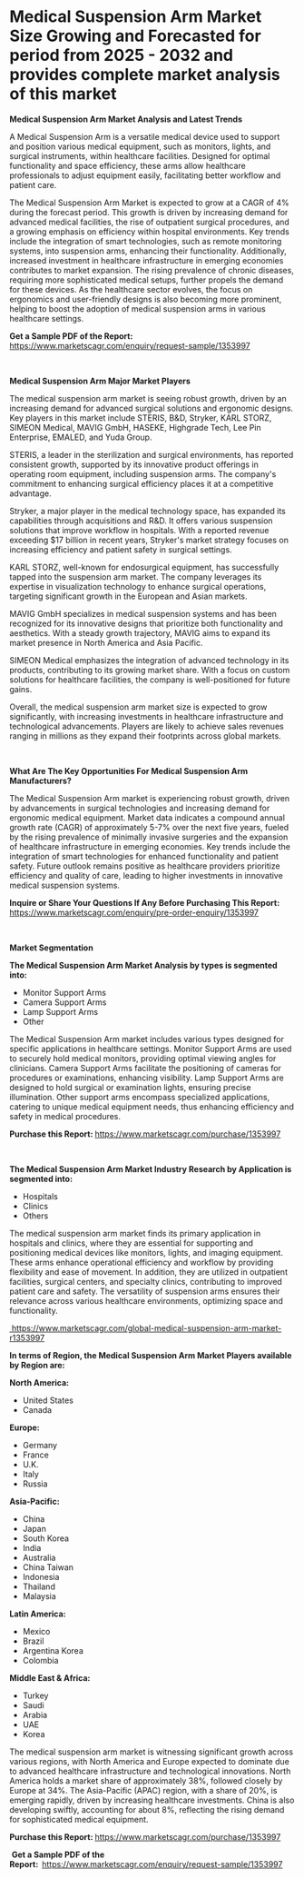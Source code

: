 <p><h1>Medical Suspension Arm Market Size Growing and Forecasted for period from 2025 - 2032 and provides complete market analysis of this market</h1></p><p><strong>Medical Suspension Arm Market Analysis and Latest Trends</strong></p>
<p><p>A Medical Suspension Arm is a versatile medical device used to support and position various medical equipment, such as monitors, lights, and surgical instruments, within healthcare facilities. Designed for optimal functionality and space efficiency, these arms allow healthcare professionals to adjust equipment easily, facilitating better workflow and patient care.</p><p>The Medical Suspension Arm Market is expected to grow at a CAGR of 4% during the forecast period. This growth is driven by increasing demand for advanced medical facilities, the rise of outpatient surgical procedures, and a growing emphasis on efficiency within hospital environments. Key trends include the integration of smart technologies, such as remote monitoring systems, into suspension arms, enhancing their functionality. Additionally, increased investment in healthcare infrastructure in emerging economies contributes to market expansion. The rising prevalence of chronic diseases, requiring more sophisticated medical setups, further propels the demand for these devices. As the healthcare sector evolves, the focus on ergonomics and user-friendly designs is also becoming more prominent, helping to boost the adoption of medical suspension arms in various healthcare settings.</p></p>
<p><strong>Get a Sample PDF of the Report:&nbsp;</strong> <a href="https://www.marketscagr.com/enquiry/request-sample/1353997?utm_campaign=3138&utm_medium=2&utm_source=Github&utm_content=ia&utm_term=12042025&utm_id=medical-suspension-arm">https://www.marketscagr.com/enquiry/request-sample/1353997</a></p>
<p>&nbsp;</p>
<p><strong>Medical Suspension Arm Major Market Players</strong></p>
<p><p>The medical suspension arm market is seeing robust growth, driven by an increasing demand for advanced surgical solutions and ergonomic designs. Key players in this market include STERIS, B&D, Stryker, KARL STORZ, SIMEON Medical, MAVIG GmbH, HASEKE, Highgrade Tech, Lee Pin Enterprise, EMALED, and Yuda Group.</p><p>STERIS, a leader in the sterilization and surgical environments, has reported consistent growth, supported by its innovative product offerings in operating room equipment, including suspension arms. The company's commitment to enhancing surgical efficiency places it at a competitive advantage.</p><p>Stryker, a major player in the medical technology space, has expanded its capabilities through acquisitions and R&D. It offers various suspension solutions that improve workflow in hospitals. With a reported revenue exceeding $17 billion in recent years, Stryker's market strategy focuses on increasing efficiency and patient safety in surgical settings.</p><p>KARL STORZ, well-known for endosurgical equipment, has successfully tapped into the suspension arm market. The company leverages its expertise in visualization technology to enhance surgical operations, targeting significant growth in the European and Asian markets.</p><p>MAVIG GmbH specializes in medical suspension systems and has been recognized for its innovative designs that prioritize both functionality and aesthetics. With a steady growth trajectory, MAVIG aims to expand its market presence in North America and Asia Pacific.</p><p>SIMEON Medical emphasizes the integration of advanced technology in its products, contributing to its growing market share. With a focus on custom solutions for healthcare facilities, the company is well-positioned for future gains.</p><p>Overall, the medical suspension arm market size is expected to grow significantly, with increasing investments in healthcare infrastructure and technological advancements. Players are likely to achieve sales revenues ranging in millions as they expand their footprints across global markets.</p></p>
<p>&nbsp;</p>
<p><strong>What Are The Key Opportunities For Medical Suspension Arm Manufacturers?</strong></p>
<p><p>The Medical Suspension Arm market is experiencing robust growth, driven by advancements in surgical technologies and increasing demand for ergonomic medical equipment. Market data indicates a compound annual growth rate (CAGR) of approximately 5-7% over the next five years, fueled by the rising prevalence of minimally invasive surgeries and the expansion of healthcare infrastructure in emerging economies. Key trends include the integration of smart technologies for enhanced functionality and patient safety. Future outlook remains positive as healthcare providers prioritize efficiency and quality of care, leading to higher investments in innovative medical suspension systems.</p></p>
<p><strong>Inquire or Share Your Questions If Any Before Purchasing This Report:</strong> <a href="https://www.marketscagr.com/enquiry/pre-order-enquiry/1353997?utm_campaign=3138&utm_medium=2&utm_source=Github&utm_content=ia&utm_term=12042025&utm_id=medical-suspension-arm">https://www.marketscagr.com/enquiry/pre-order-enquiry/1353997</a></p>
<p>&nbsp;</p>
<p><strong>Market Segmentation</strong></p>
<p><strong>The Medical Suspension Arm Market Analysis by types is segmented into:</strong></p>
<p><ul><li>Monitor Support Arms</li><li>Camera Support Arms</li><li>Lamp Support Arms</li><li>Other</li></ul></p>
<p><p>The Medical Suspension Arm market includes various types designed for specific applications in healthcare settings. Monitor Support Arms are used to securely hold medical monitors, providing optimal viewing angles for clinicians. Camera Support Arms facilitate the positioning of cameras for procedures or examinations, enhancing visibility. Lamp Support Arms are designed to hold surgical or examination lights, ensuring precise illumination. Other support arms encompass specialized applications, catering to unique medical equipment needs, thus enhancing efficiency and safety in medical procedures.</p></p>
<p><strong>Purchase this Report:&nbsp;</strong><a href="https://www.marketscagr.com/purchase/1353997?utm_campaign=3138&utm_medium=2&utm_source=Github&utm_content=ia&utm_term=12042025&utm_id=medical-suspension-arm">https://www.marketscagr.com/purchase/1353997</a></p>
<p>&nbsp;</p>
<p><strong>The Medical Suspension Arm Market Industry Research by Application is segmented into:</strong></p>
<p><ul><li>Hospitals</li><li>Clinics</li><li>Others</li></ul></p>
<p><p>The medical suspension arm market finds its primary application in hospitals and clinics, where they are essential for supporting and positioning medical devices like monitors, lights, and imaging equipment. These arms enhance operational efficiency and workflow by providing flexibility and ease of movement. In addition, they are utilized in outpatient facilities, surgical centers, and specialty clinics, contributing to improved patient care and safety. The versatility of suspension arms ensures their relevance across various healthcare environments, optimizing space and functionality.</p></p>
<p><a href="https://www.marketscagr.com/global-medical-suspension-arm-market-r1353997?utm_campaign=3138&utm_medium=2&utm_source=Github&utm_content=ia&utm_term=12042025&utm_id=medical-suspension-arm">&nbsp;https://www.marketscagr.com/global-medical-suspension-arm-market-r1353997</a></p>
<p><strong>In terms of Region, the Medical Suspension Arm Market Players available by Region are:</strong></p>
<p>
    <p> <strong> North America: </strong>
        <ul>
            <li>United States</li>
            <li>Canada</li>
        </ul>
        </p> 
    <p> <strong> Europe: </strong>
        <ul>
            <li>Germany</li>
            <li>France</li>
            <li>U.K.</li>
            <li>Italy</li>
            <li>Russia</li>
        </ul>
        </p> 
    <p> <strong> Asia-Pacific: </strong>
        <ul>
            <li>China</li>
            <li>Japan</li>
            <li>South Korea</li>
            <li>India</li>
            <li>Australia</li>
            <li>China Taiwan</li>
            <li>Indonesia</li>
            <li>Thailand</li>
            <li>Malaysia</li>
        </ul>
        </p> 
    <p> <strong> Latin America: </strong>
        <ul>
            <li>Mexico</li>
            <li>Brazil</li>
            <li>Argentina Korea</li>
            <li>Colombia</li>
        </ul>
        </p> 
    <p> <strong> Middle East & Africa: </strong>
        <ul>
            <li>Turkey</li>
            <li>Saudi</li>
            <li>Arabia</li>
            <li>UAE</li>
            <li>Korea</li>
        </ul>
    </p>
    </p>
<p><p>The medical suspension arm market is witnessing significant growth across various regions, with North America and Europe expected to dominate due to advanced healthcare infrastructure and technological innovations. North America holds a market share of approximately 38%, followed closely by Europe at 34%. The Asia-Pacific (APAC) region, with a share of 20%, is emerging rapidly, driven by increasing healthcare investments. China is also developing swiftly, accounting for about 8%, reflecting the rising demand for sophisticated medical equipment.</p></p>
<p><strong>Purchase this Report: </strong><a href="https://www.marketscagr.com/purchase/1353997?utm_campaign=3138&utm_medium=2&utm_source=Github&utm_content=ia&utm_term=12042025&utm_id=medical-suspension-arm">https://www.marketscagr.com/purchase/1353997</a></p>
<p>&nbsp;<strong>Get a Sample PDF of the Report:&nbsp;&nbsp;</strong><a href="https://www.marketscagr.com/enquiry/request-sample/1353997?utm_campaign=3138&utm_medium=2&utm_source=Github&utm_content=ia&utm_term=12042025&utm_id=medical-suspension-arm">https://www.marketscagr.com/enquiry/request-sample/1353997</a></p>
<p><strong></strong></p>
<p><p></p><p></p><p></p></p>